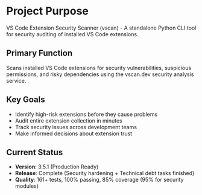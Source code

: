# Project Purpose

VS Code Extension Security Scanner (vscan) - A standalone Python CLI tool for security auditing of installed VS Code extensions.

## Primary Function
Scans installed VS Code extensions for security vulnerabilities, suspicious permissions, and risky dependencies using the vscan.dev security analysis service.

## Key Goals
- Identify high-risk extensions before they cause problems
- Audit entire extension collection in minutes
- Track security issues across development teams
- Make informed decisions about extension trust

## Current Status
- **Version**: 3.5.1 (Production Ready)
- **Release**: Complete (Security hardening + Technical debt tasks finished)
- **Quality**: 161+ tests, 100% passing, 85% coverage (95% for security modules)
